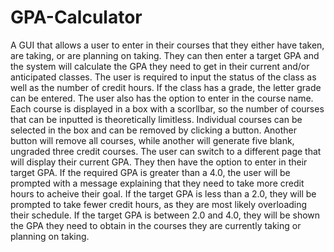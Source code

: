 # GPA-Calculator
A GUI that allows a user to enter in their courses that they either have taken, are taking, or are planning on taking. 
They can then enter a target GPA and the system will calculate the GPA they need to get in their current and/or anticipated classes.
The user is required to input the status of the class as well as the number of credit hours.
If the class has a grade, the letter grade can be entered. The user also has the option to enter in the course name.
Each course is displayed in a box with a scorllbar, so the number of courses that can be inputted is theoretically limitless.
Individual courses can be selected in the box and can be removed by clicking a button.
Another button will remove all courses, while another will generate five blank, ungraded three credit courses.
The user can switch to a different page that will display their current GPA. They then have the option to enter in their
target GPA. If the required GPA is greater than a 4.0, the user will be prompted with a message explaining that they need to
take more credit hours to acheive their goal. If the target GPA is less than a 2.0, they will be prompted to take fewer credit
hours, as they are most likely overloading their schedule. If the target GPA is between 2.0 and 4.0, they will be shown the GPA 
they need to obtain in the courses they are currently taking or planning on taking.

